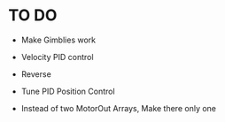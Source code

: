 # TO DO

- Make Gimblies work 

- Velocity PID control 

- Reverse

- Tune PID Position Control

- Instead of two MotorOut Arrays, Make there only one 

